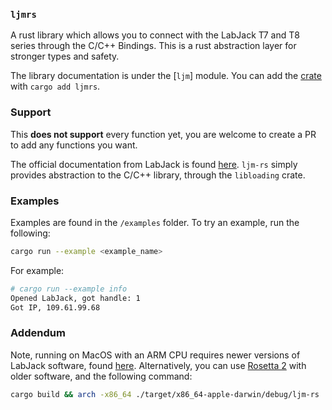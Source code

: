 ### `ljmrs`

A rust library which allows you to connect with the LabJack T7 and T8 series through the C/C++ Bindings. This is a rust
abstraction layer for stronger types and safety.

The library documentation is under the [`ljm`] module. You can add the [crate](https://crates.io/crates/ljmrs) with
`cargo add ljmrs`.

### Support

This **does not support** every function yet, you are welcome to create a PR to add any functions you want.

The official documentation from LabJack is
found [here](https://labjack.com/pages/support/software?doc=/software-driver/ljm-users-guide/ljm-users-guide/). `ljm-rs`
simply provides abstraction to the C/C++ library, through the `libloading` crate.

### Examples

Examples are found in the `/examples` folder. To try an example, run the following:

```bash
cargo run --example <example_name>
```

For example:

```bash
# cargo run --example info
Opened LabJack, got handle: 1
Got IP, 109.61.99.68
```

### Addendum

Note, running on MacOS with an ARM CPU requires newer versions of LabJack software,
found [here](https://labjack.com/pages/support?doc=/software-driver/installer-downloads/ljm-software-installers-t4-t7-digit/#header-three-ak4ld).
Alternatively, you can use [Rosetta 2](https://support.apple.com/en-us/HT211861) with older software, and the following
command:

```bash
cargo build && arch -x86_64 ./target/x86_64-apple-darwin/debug/ljm-rs
```
